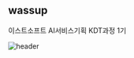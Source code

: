 ## wassup
이스트소프트 AI서비스기획 KDT과정 1기

![header](https://capsule-render.vercel.app/api?type=wave&color=auto&height=300&section=header&text=capsule%20render&fontSize=90)
